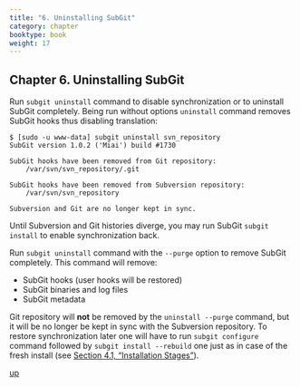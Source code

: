 ```yaml
---
title: "6. Uninstalling SubGit"
category: chapter
booktype: book
weight: 17
---
```

## Chapter 6. Uninstalling SubGit

Run `subgit uninstall` command to disable synchronization or to uninstall SubGit completely.
Being run without options `uninstall` command removes SubGit hooks thus disabling translation:

    $ [sudo -u www-data] subgit uninstall svn_repository
    SubGit version 1.0.2 ('Miai') build #1730

    SubGit hooks have been removed from Git repository:
        /var/svn/svn_repository/.git

    SubGit hooks have been removed from Subversion repository:
        /var/svn/svn_repository

    Subversion and Git are no longer kept in sync.

Until Subversion and Git histories diverge, you may run SubGit `subgit install` to enable synchronization back.

Run `subgit uninstall` command with the `--purge` option to remove SubGit completely. This command will remove:

+ SubGit hooks (user hooks will be restored)
+ SubGit binaries and log files
+ SubGit metadata

Git repository will **not** be removed by the `uninstall --purge` command, but it will be no longer be kept in sync with the Subversion repository. To restore synchronization later one will have to run `subgit configure` command followed by `subgit install --rebuild` one just as in case of the fresh install (see [Section 4.1, “Installation Stages”](#8)).

[up](#up)